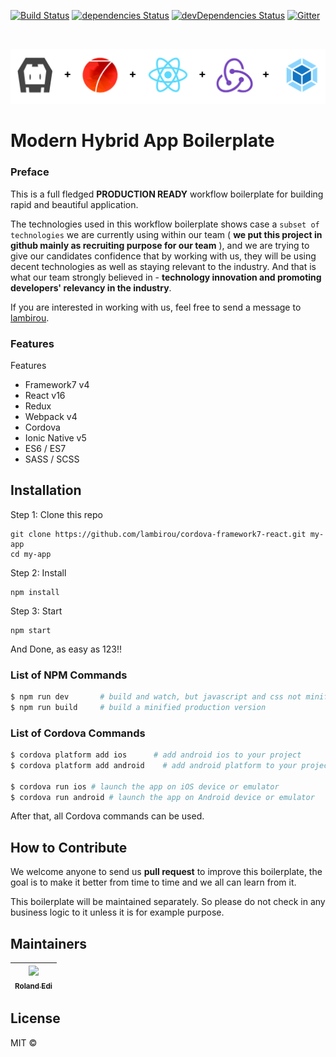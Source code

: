 [![Build Status](https://travis-ci.org/lambirou/cordova-framework7-react.svg?branch=master)](https://travis-ci.org/lambirou/cordova-framework7-react)
[![dependencies Status](https://david-dm.org/lambirou/cordova-framework7-react/status.svg)](https://david-dm.org/lambirou/cordova-framework7-react)
[![devDependencies Status](https://david-dm.org/lambirou/cordova-framework7-react/dev-status.svg)](https://david-dm.org/lambirou/cordova-framework7-react?type=dev)
[![Gitter][chat-img]][chat]

[chat-img]: https://img.shields.io/badge/Chat-on_gitter-teal.svg
[chat]: https://gitter.im/lambirou-cordova-framework7-react/community?utm_source=share-link&utm_medium=link&utm_campaign=share-link

<br>

![template logo](banner.png "template logo")

# Modern Hybrid App Boilerplate

### Preface

This is a full fledged **PRODUCTION READY** workflow boilerplate for building rapid and beautiful application.

The technologies used in this workflow boilerplate shows case a `subset of technologies` we are currently using within our team ( **we put this project in github mainly as recruiting purpose for our team** ), and we are trying to give our candidates confidence that by working with us, they will be using decent technologies as well as staying relevant to the industry. And that is what our team strongly believed in - **technology innovation and promoting developers' relevancy in the industry**.

If you are interested in working with us, feel free to send a message to [lambirou](https://www.twitter.com/lambirou).

### Features

Features

- Framework7 v4
- React v16
- Redux
- Webpack v4
- Cordova
- Ionic Native v5
- ES6 / ES7
- SASS / SCSS

## Installation

Step 1: Clone this repo

```
git clone https://github.com/lambirou/cordova-framework7-react.git my-app
cd my-app
```

Step 2: Install

```
npm install
```

Step 3: Start

```
npm start
```

And Done, as easy as 123!!

### List of NPM Commands

```sh
$ npm run dev       # build and watch, but javascript and css not minified
$ npm run build     # build a minified production version
```

### List of Cordova Commands

```sh
$ cordova platform add ios      # add android ios to your project
$ cordova platform add android    # add android platform to your project

$ cordova run ios # launch the app on iOS device or emulator
$ cordova run android # launch the app on Android device or emulator
```

After that, all Cordova commands can be used.

## How to Contribute

We welcome anyone to send us **pull request** to improve this boilerplate, the goal is to make it better from time to time and we all can learn from it.

This boilerplate will be maintained separately. So please do not check in any business logic to it unless it is for example purpose.

## Maintainers

<!-- ALL-CONTRIBUTORS-LIST:START - Do not remove or modify this section -->

| [<img src="https://avatars3.githubusercontent.com/u/1428556?s=460&v=4" width="100px;"/><br /><sub><b>Roland Edi</b></sub>](https://github.com/lambirou)<br /> |
| :-----------------------------------------------------------------------------------------------------------------------------------------------------------: |


<!-- ALL-CONTRIBUTORS-LIST:END -->

## License

MIT ©
